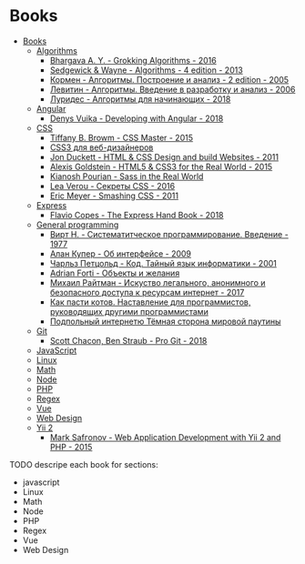 # Books

- [Books](https://drive.google.com/open?id=1NNCV4pYKXPhXTl0bhQMHHgr0jwmrUwtl)
  - [Algorithms](https://drive.google.com/open?id=0B9Enhm8f8xBqSlNub18yd2JTMzA)
    - [Bhargava A. Y. - Grokking Algorithms - 2016](https://drive.google.com/open?id=1wA14LsEFFExg-n8K04hY0taWkODFuylO)
    - [Sedgewick & Wayne - Algorithms - 4 edition - 2013](https://drive.google.com/open?id=0B9Enhm8f8xBqM0JBd1M4NWlTbEE)
    - [Кормен - Алгоритмы. Построение и анализ - 2 edition - 2005](https://drive.google.com/open?id=1_9SYPW9ypyO2x7Fd4_E1OZ5C_7_mUnbw)
    - [Левитин - Алгоритмы. Введение в разработку и анализ - 2006](https://drive.google.com/open?id=0B9Enhm8f8xBqMG94UUNzVTVvWlk)
    - [Луридес - Алгоритмы для начинающих - 2018](https://drive.google.com/open?id=1XylnsDoTkeSZ1VWzH0yHaup8HU0IhKeJ)
  - [Angular](https://drive.google.com/open?id=1jmPDzYk8voQ4FGNKytEWsWEJTpTzv1CX)
    - [Denys Vuika - Developing with Angular - 2018](https://drive.google.com/open?id=1jjlw8mXXSjDEDrNVWTWp2wjcF15hpPRk)
  - [CSS](https://drive.google.com/open?id=1pcu-2G-K6TzQZKRpIsHIEW10ry4codMq)
    - [Tiffany B. Browm - CSS Master - 2015](https://drive.google.com/open?id=0B9Enhm8f8xBqQm9LYVdRNjNldzg)
    - [CSS3 для веб-дизайнеров](https://drive.google.com/open?id=0B9Enhm8f8xBqYmxWSEtPM2FfN0k)
    - [Jon Duckett - HTML & CSS Design and build Websites - 2011](https://drive.google.com/open?id=0B9Enhm8f8xBqWExPaXR6dGZPVXM)
    - [Alexis Goldstein - HTML5 & CSS3 for the Real World - 2015](https://drive.google.com/open?id=0B9Enhm8f8xBqMXh6WHZNSkhCek0)
    - [Kianosh Pourian - Sass in the Real World](https://drive.google.com/open?id=0B9Enhm8f8xBqREhVTHNXbXNKWTA)
    - [Lea Verou - Секреты CSS - 2016](https://drive.google.com/open?id=0B9Enhm8f8xBqZC1pZUR3VTRvQWc)
    - [Eric Meyer - Smashing CSS - 2011](https://drive.google.com/open?id=0B9Enhm8f8xBqT2RrdUtOVXYzUjQ)
  - [Express](https://drive.google.com/open?id=18XnPegotk-7hWXtlx684EbmBGaFztpk5)
    - [Flavio Copes - The Express Hand Book - 2018](https://drive.google.com/open?id=1xF1Ap4MoSx0dLdVa4W0Iz9SswHz-YTCl)
  - [General programming](https://drive.google.com/open?id=1pigNh_bOTf6e_EwEoG0mCJS1b8Ov506o)
    - [Вирт Н. - Систематитческое программирование. Введение - 1977](https://drive.google.com/open?id=1sexo-Lkbneeb_DSiUhZVYKCM--_9mace)
    - [Алан Купер - Об интерфейсе - 2009](https://drive.google.com/open?id=0B9Enhm8f8xBqWTRyZ3NkT2VUR1E)
    - [Чарльз Петцольд - Код. Тайный язык информатики - 2001](https://drive.google.com/open?id=1YWfkDn-WsLovQJR73ksn4xsROQwCvQJU)
    - [Adrian Forti - Объекты и желания](https://drive.google.com/open?id=0B9Enhm8f8xBqMWxKVVp4YkFfcG8)
    - [Михаил Райтман - Искуство легального, анонимного и безопасного доступа к ресурсам интернет - 2017](https://drive.google.com/open?id=0B9Enhm8f8xBqWXVpYkFhYUs0OHc)
    - [Как пасти котов. Наставление для программистов, руководящих другими программистами](https://drive.google.com/open?id=0B9Enhm8f8xBqQnZTQ09uZXowOE0)
    - [Подпольный интернетю Тёмная сторона мировой паутины](https://drive.google.com/open?id=0B9Enhm8f8xBqcnprbkswR1ZXMTg)
  - [Git](https://drive.google.com/open?id=15TKAIyTpcdF-8DOJ61yF0Br2b9Dv4A1e)
    - [Scott Chacon, Ben Straub - Pro Git - 2018](https://drive.google.com/open?id=10HCWrDKwuTvTnJb18hlOG-DUkfN4TMQY)
  - [JavaScript](https://drive.google.com/open?id=16qOagVKyLQy2Pt-K56OhErbJRthJ8eba)
  - [Linux](https://drive.google.com/open?id=1ZnkvxIsjYN7sdIunNsd3niKA8pQi3JdA)
  - [Math](https://drive.google.com/open?id=1eHKR3C3FzXecf2pysShkZ37YslHtgiYO)
  - [Node](https://drive.google.com/open?id=1ecevKdyla3Y29Z8FcKF5ID039krPSej6)
  - [PHP](https://drive.google.com/open?id=1olAy6-pjT-AhA7kEzKWaBoBzlvkle7-0)
  - [Regex](https://drive.google.com/open?id=1-Tau_yvyLEKdxCXLUapu97uKqOkiw8GQ)
  - [Vue](https://drive.google.com/open?id=1nwbalgoR7Zhxqxg4wFrc3ldYR5ky4EY2)
  - [Web Design](https://drive.google.com/open?id=1FCIUB1o_QpVXd2FMyxJCfIivIpqCbRyG)
  - [Yii 2](https://drive.google.com/open?id=1C1omBGp6MCfGmn7qP5mBPLWAmjO11Kfj)
    - [Магk Safгonov - Web Application Development with Yii 2 and РНР - 2015](https://drive.google.com/open?id=0B9Enhm8f8xBqQ08wNy1JVnpiTkU)

TODO
descripe each book for sections:

- javascript
- Linux
- Math
- Node
- PHP
- Regex
- Vue
- Web Design
